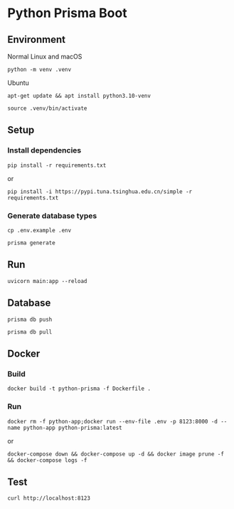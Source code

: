 # Python Prisma Boot

## Environment
Normal Linux and macOS
```shell
python -m venv .venv
```

Ubuntu
```
apt-get update && apt install python3.10-venv
```

```shell
source .venv/bin/activate
```

## Setup
### Install dependencies
```shell
pip install -r requirements.txt
```
or

```shell
pip install -i https://pypi.tuna.tsinghua.edu.cn/simple -r requirements.txt
```

### Generate database types
```shell
cp .env.example .env
```

```shell
prisma generate
```

## Run
```shell
uvicorn main:app --reload
```

## Database
```shell
prisma db push
```

```shell
prisma db pull
```

## Docker
### Build
```shell
docker build -t python-prisma -f Dockerfile .
```

### Run
```shell
docker rm -f python-app;docker run --env-file .env -p 8123:8000 -d --name python-app python-prisma:latest
```
or

```shell
docker-compose down && docker-compose up -d && docker image prune -f && docker-compose logs -f
```

## Test
```shell
curl http://localhost:8123
```
